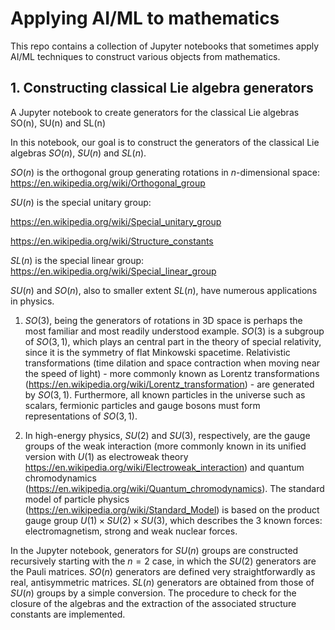 # Applying AI/ML to mathematics

This repo contains a collection of Jupyter notebooks that sometimes apply AI/ML techniques to construct various objects from mathematics. 

## 1. Constructing classical Lie algebra generators

A Jupyter notebook to create generators for the classical Lie algebras SO(n), SU(n) and SL(n)

In this notebook, our goal is to construct the generators of the classical Lie algebras $SO(n)$, $SU(n)$ and $SL(n)$. 

$SO(n)$ is the orthogonal group generating rotations in $n$-dimensional space:
https://en.wikipedia.org/wiki/Orthogonal_group

$SU(n)$ is the special unitary group:

https://en.wikipedia.org/wiki/Special_unitary_group

https://en.wikipedia.org/wiki/Structure_constants

$SL(n)$ is the special linear group:
https://en.wikipedia.org/wiki/Special_linear_group

$SU(n)$ and $SO(n)$, also to smaller extent $SL(n)$, have numerous applications in physics. 

 1. $SO(3)$, being the generators of rotations in 3D space is perhaps the most familiar and most readily understood example. $SO(3)$ is a subgroup of $SO(3,1)$, which plays an central part in the theory of special relativity, since it is the symmetry of flat Minkowski spacetime. Relativistic transformations (time dilation and space contraction when moving near the speed of light) - more commonly known as Lorentz transformations (https://en.wikipedia.org/wiki/Lorentz_transformation) - are generated by $SO(3,1)$. Furthermore, all known particles in the universe such as scalars, fermionic particles and gauge bosons must form representations of $SO(3,1)$. 
    
    
 2. In high-energy physics, $SU(2)$ and $SU(3)$, respectively, are the gauge groups of the weak interaction (more commonly known in its unified version with $U(1)$ as electroweak theory https://en.wikipedia.org/wiki/Electroweak_interaction) and quantum chromodynamics (https://en.wikipedia.org/wiki/Quantum_chromodynamics). The standard model of particle physics (https://en.wikipedia.org/wiki/Standard_Model) is based on the product gauge group $U(1)\times SU(2)\times SU(3)$, which describes the 3 known forces: electromagnetism, strong and weak nuclear forces. 

 In the Jupyter notebook, generators for $SU(n)$ groups are constructed recursively starting with the $n=2$ case, in which the $SU(2)$ generators are the Pauli matrices. $SO(n)$ generators are defined very straightforwardly as real, antisymmetric matrices. $SL(n)$ generators are obtained from those of $SU(n)$ groups by a simple conversion. The procedure to check for the closure of the algebras and the extraction of the associated structure constants are implemented. 
